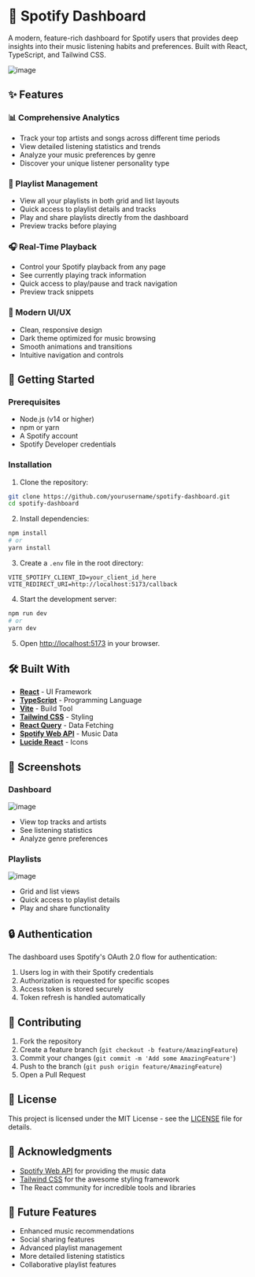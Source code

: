 # 🎵 Spotify Dashboard

A modern, feature-rich dashboard for Spotify users that provides deep insights into their music listening habits and preferences. Built with React, TypeScript, and Tailwind CSS.

![image](https://github.com/user-attachments/assets/37d9e8c4-f97c-4615-b642-ad0ddbec5291)


## ✨ Features

### 📊 Comprehensive Analytics
- Track your top artists and songs across different time periods
- View detailed listening statistics and trends
- Analyze your music preferences by genre
- Discover your unique listener personality type

### 📑 Playlist Management
- View all your playlists in both grid and list layouts
- Quick access to playlist details and tracks
- Play and share playlists directly from the dashboard
- Preview tracks before playing

### 🎧 Real-Time Playback
- Control your Spotify playback from any page
- See currently playing track information
- Quick access to play/pause and track navigation
- Preview track snippets

### 🎨 Modern UI/UX
- Clean, responsive design
- Dark theme optimized for music browsing
- Smooth animations and transitions
- Intuitive navigation and controls

## 🚀 Getting Started

### Prerequisites
- Node.js (v14 or higher)
- npm or yarn
- A Spotify account
- Spotify Developer credentials

### Installation

1. Clone the repository:
```bash
git clone https://github.com/yourusername/spotify-dashboard.git
cd spotify-dashboard
```

2. Install dependencies:
```bash
npm install
# or
yarn install
```

3. Create a `.env` file in the root directory:
```env
VITE_SPOTIFY_CLIENT_ID=your_client_id_here
VITE_REDIRECT_URI=http://localhost:5173/callback
```

4. Start the development server:
```bash
npm run dev
# or
yarn dev
```

5. Open [http://localhost:5173](http://localhost:5173) in your browser.

## 🛠️ Built With

- **[React](https://reactjs.org/)** - UI Framework
- **[TypeScript](https://www.typescriptlang.org/)** - Programming Language
- **[Vite](https://vitejs.dev/)** - Build Tool
- **[Tailwind CSS](https://tailwindcss.com/)** - Styling
- **[React Query](https://react-query.tanstack.com/)** - Data Fetching
- **[Spotify Web API](https://developer.spotify.com/documentation/web-api/)** - Music Data
- **[Lucide React](https://lucide.dev/)** - Icons

## 📱 Screenshots

### Dashboard
![image](https://github.com/user-attachments/assets/00d81927-4fc7-46d5-87fa-989a6b3873f4)

- View top tracks and artists
- See listening statistics
- Analyze genre preferences

### Playlists
![image](https://github.com/user-attachments/assets/31f9c91b-5159-42bf-83f3-2447b9c2964f)

- Grid and list views
- Quick access to playlist details
- Play and share functionality

## 🔒 Authentication

The dashboard uses Spotify's OAuth 2.0 flow for authentication:
1. Users log in with their Spotify credentials
2. Authorization is requested for specific scopes
3. Access token is stored securely
4. Token refresh is handled automatically

## 🤝 Contributing

1. Fork the repository
2. Create a feature branch (`git checkout -b feature/AmazingFeature`)
3. Commit your changes (`git commit -m 'Add some AmazingFeature'`)
4. Push to the branch (`git push origin feature/AmazingFeature`)
5. Open a Pull Request

## 📄 License

This project is licensed under the MIT License - see the [LICENSE](LICENSE) file for details.

## 🙏 Acknowledgments

- [Spotify Web API](https://developer.spotify.com/documentation/web-api/) for providing the music data
- [Tailwind CSS](https://tailwindcss.com/) for the awesome styling framework
- The React community for incredible tools and libraries


## 🔮 Future Features

- Enhanced music recommendations
- Social sharing features
- Advanced playlist management
- More detailed listening statistics
- Collaborative playlist features
